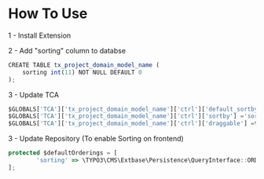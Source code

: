 
# How To Use

1 - Install Extension

2 - Add "sorting" column to databse

```javascript
CREATE TABLE tx_project_domain_model_name (
	sorting int(11) NOT NULL DEFAULT 0
);
```

3 - Update TCA 

```javascript
$GLOBALS['TCA']['tx_project_domain_model_name']['ctrl']['default_sortby'] ='sorting';
$GLOBALS['TCA']['tx_project_domain_model_name']['ctrl']['sortby'] ='sorting';
$GLOBALS['TCA']['tx_project_domain_model_name']['ctrl']['draggable'] =true;

```

3 - Update Repository  (To enable Sorting on frontend)

```javascript
protected $defaultOrderings = [
        'sorting' => \TYPO3\CMS\Extbase\Persistence\QueryInterface::ORDER_ASCENDING,
];
```
